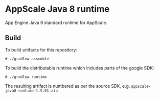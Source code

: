 # AppScale Java 8 runtime
App Engine Java 8 standard runtime for AppScale.

## Build
To build artifacts for this repository:

```
# ./gradlew assemble
```

To build the distributable runtime which includes parts of the google SDK:

```
# ./gradlew runtime
```

The resulting artifact is numbered as per the source SDK, e.g. `appscale-java8-runtime-1.9.61.zip`